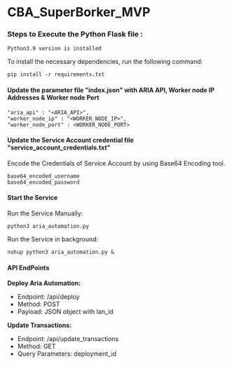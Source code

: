 # CBA_SuperBorker_MVP

### Steps to Execute the Python Flask file :

    Python3.9 version is installed

To install the necessary dependencies, run the following command:

    pip install -r requirements.txt

#### Update the parameter file "index.json" with ARIA API, Worker node IP Addresses & Worker node Port

    "aria_api" : "<ARIA_API>",
    "worker_node_ip" : "<WORKER_NODE_IP>",
    "worker_node_port" : <WORKER_NODE_PORT>

#### Update the Service Account credential file "service_account_credentials.txt"
Encode the Credentials of Service Account by using Base64 Encoding tool.

    base64_encoded_username
    base64_encoded_password

#### Start the Service 
Run the Service Manually:

    python3 aria_automation.py

Run the Service in background:

    nohup python3 aria_automation.py &

#### API EndPoints 
**Deploy Aria Automation:**
- Endpoint: /api/deploy
- Method: POST
- Payload: JSON object with lan_id

**Update Transactions:**
- Endpoint: /api/update_transactions
- Method: GET
- Query Parameters: deployment_id




